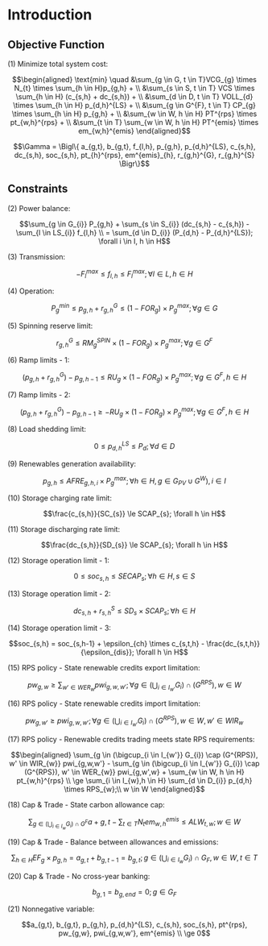 # Introduction

## Objective Function
(1) Minimize total system cost:
```math
\begin{aligned}
        \text{min} \quad
        &\sum_{g \in G, t \in T}VCG_{g} \times N_{t} \times \sum_{h \in H}p_{g,h} + \\
        &\sum_{s \in S, t \in T} VCS \times \sum_{h \in H} (c_{s,h} + dc_{s,h}) + \\
        &\sum_{d \in D, t \in T} VOLL_{d} \times \sum_{h \in H} p_{d,h}^{LS} + \\
        &\sum_{g \in G^{F}, t \in T} CP_{g} \times \sum_{h \in H} p_{g,h} + \\
        &\sum_{w \in W, h \in H} PT^{rps} \times pt_{w,h}^{rps} + \\
        &\sum_{t \in T} \sum_{w \in W, h \in H} PT^{emis} \times em_{w,h}^{emis}
\end{aligned}
```

```math
\Gamma = \Bigl\{ a_{g,t}, b_{g,t}, f_{l,h}, p_{g,h}, p_{d,h}^{LS}, c_{s,h}, dc_{s,h}, soc_{s,h}, pt_{h}^{rps}, em^{emis}_{h}, r_{g,h}^{G}, r_{g,h}^{S} \Bigr\}
```
## Constraints

(2) Power balance:
```math
\sum_{g \in G_{i}} P_{g,h} + \sum_{s \in S_{i}} (dc_{s,h} - c_{s,h}) - \sum_{l \in LS_{i}} f_{l,h} \\
= \sum_{d \in D_{i}} (P_{d,h} - P_{d,h}^{LS}); \forall i \in I, h \in H
```

(3) Transmission:
```math
- F_{l}^{max} \le f_{l,h} \le F_{l}^{max};  \forall l \in L, h \in H
```

(4) Operation:
```math
P_{g}^{min} \le p_{g,h} + r_{g,h}^{G} \le (1 - FOR_{g}) \times P_{g}^{max}; \forall g \in G
```

(5) Spinning reserve limit:
```math
r_{g,h}^{G} \le RM_{g}^{SPIN} \times (1 - FOR_{g}) \times P_{g}^{max}; \forall g \in G^{F}
```

(6) Ramp limits - 1:
```math
(p_{g,h} + r_{g,h}^{G}) - p_{g, h-1} \le RU_{g} \times (1 - FOR_{g}) \times P_{g}^{max}; \forall g \in G^{F}, h \in H
```

(7) Ramp limits - 2:
```math
(p_{g,h} + r_{g,h}^{G}) - p_{g, h-1} \ge -RU_{g} \times (1 - FOR_{g}) \times P_{g}^{max}; \forall g \in G^{F}, h \in H
```

(8) Load shedding limit:
```math
0 \le p_{d,h}^{LS} \le P_{d}; \forall d \in D
```

(9) Renewables generation availability:
```math
p_{g,h} \le AFRE_{g,h,i} \times P_{g}^{max}; \forall h \in H, g \in G_{PV} \cup G^{W}), i \in I
```

(10) Storage charging rate limit:
```math
\frac{c_{s,h}}{SC_{s}} \le SCAP_{s};  \forall h \in H
```

(11) Storage discharging rate limit:
```math
\frac{dc_{s,h}}{SD_{s}} \le SCAP_{s};  \forall h \in H
```

(12) Storage operation limit - 1:
```math
0 \le soc_{s,h} \le SECAP_{s};  \forall h \in H, s \in S
```

(13) Storage operation limit - 2:
```math
dc_{s,h} + r_{s,h}^{S} \le SD_{s} \times SCAP_{s};  \forall h \in H
```

(14) Storage operation limit - 3:
```math
soc_{s,h} = soc_{s,h-1} + \epsilon_{ch} \times c_{s,t,h} - \frac{dc_{s,t,h}}{\epsilon_{dis}};  \forall h \in H
```

(15) RPS policy - State renewable credits export limitation:
```math
pw_{g,w} \ge \sum_{w' \in WER_{w}} pwi_{g,w,w'};  \forall g \in (\bigcup_{i \in I_{w'}} G_{i}) \cap (G^{RPS}), w \in W
```

(16) RPS policy - State renewable credits import limitation:
```math
pw_{g,w'} \ge pwi_{g,w,w'};  \forall g \in (\bigcup_{i \in I_{w'}} G_{i}) \cap (G^{RPS}), w \in W, w' \in WIR_{w}
```

(17) RPS policy - Renewable credits trading meets state RPS requirements:
```math
\begin{aligned}
\sum_{g \in (\bigcup_{i \in I_{w'}} G_{i}) \cap (G^{RPS}), w' \in WIR_{w}} pwi_{g,w,w'}
- \sum_{g \in (\bigcup_{i \in I_{w'}} G_{i}) \cap (G^{RPS}), w' \in WER_{w}} pwi_{g,w',w} + \sum_{w \in W, h \in H} pt_{w,h}^{rps} \\
\ge \sum_{i \in I_{w},h \in H} \sum_{d \in D_{i}} p_{d,h} \times RPS_{w};\\
w \in W
\end{aligned}
```

(18) Cap & Trade - State carbon allowance cap:
```math
\sum_{g \in (\bigcup_{i \in I_{w}} G_{i}) \cap G^{F}} a+{g,t} - \sum_{t \in T} N_{t} em_{w,h}^{emis} \le ALW_{t,w};  w \in W
```

(19) Cap & Trade - Balance between allowances and emissions:
```math
\sum_{h \in H} EF_{g} \times p_{g,h} = a_{g,t} + b_{g,t-1} = b_{g,t};  g \in (\bigcup_{i \in I_{w}} G_{i}) \cap G_{F}, w \in W, t \in T
```

(20) Cap & Trade - No cross-year banking:
```math
b_{g,1} = b_{g,end} = 0; g \in G_{F}
```

(21) Nonnegative variable:
```math
a_{g,t}, b_{g,t}, p_{g,h}, p_{d,h}^{LS}, c_{s,h}, soc_{s,h}, pt^{rps}, pw_{g,w}, pwi_{g,w,w'}, em^{emis} \\
\ge 0
```

